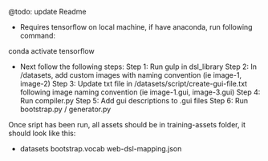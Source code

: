 @todo: update Readme

* Requires tensorflow on local machine, if have anaconda, run following command:

conda activate tensorflow

* Next follow the following steps: 
Step 1: Run gulp in dsl_library
Step 2: In /datasets, add custom images with naming convention (ie image-1, image-2)
Step 3: Update txt file in /datasets/script/create-gui-file.txt following image naming convention (ie image-1.gui, image-3.gui)
Step 4: Run compiler.py
Step 5: Add gui descriptions to .gui files
Step 6: Run bootstrap.py / generator.py 

Once sript has been run, all assets should be in training-assets folder, it should look like this: 

- datasets
bootstrap.vocab
web-dsl-mapping.json